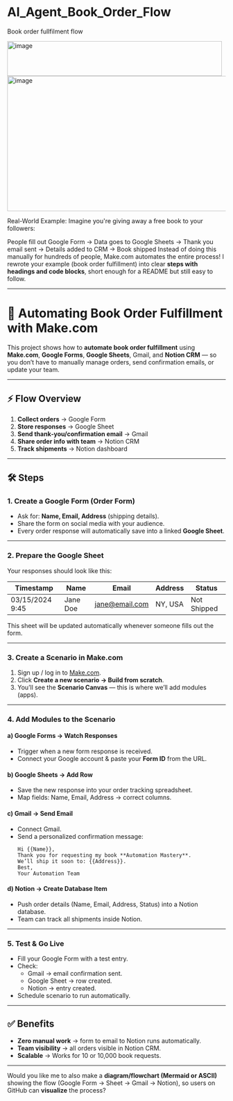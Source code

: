 # AI_Agent_Book_Order_Flow
Book order fullfilment flow

 <img width="495" height="80" alt="image" src="https://github.com/user-attachments/assets/67dcf4ba-9e46-4477-afc3-145e5c755931" />

<img width="1120" height="311" alt="image" src="https://github.com/user-attachments/assets/d67bf6af-cf17-4fde-a49f-64dfcaf0ad71" />

Real-World Example: Imagine you're giving away a free book to your followers:

People fill out Google Form → Data goes to Google Sheets → Thank you email sent → Details added to CRM → Book shipped
Instead of doing this manually for hundreds of people, Make.com automates the entire process!
I rewrote your example (book order fulfillment) into clear **steps with headings and code blocks**, short enough for a README but still easy to follow.

---

# 📘 Automating Book Order Fulfillment with Make.com  

This project shows how to **automate book order fulfillment** using **Make.com**, **Google Forms**, **Google Sheets**, Gmail, and **Notion CRM** — so you don’t have to manually manage orders, send confirmation emails, or update your team.  

---

## ⚡ Flow Overview  
1. **Collect orders** → Google Form  
2. **Store responses** → Google Sheet  
3. **Send thank‑you/confirmation email** → Gmail  
4. **Share order info with team** → Notion CRM  
5. **Track shipments** → Notion dashboard  

---

## 🛠 Steps  

### 1. Create a Google Form (Order Form)  
- Ask for: **Name, Email, Address** (shipping details).  
- Share the form on social media with your audience.  
- Every order response will automatically save into a linked **Google Sheet**.  

---

### 2. Prepare the Google Sheet  
Your responses should look like this:  

| Timestamp       | Name       | Email             | Address        | Status        |
|-----------------|------------|------------------|----------------|---------------|
| 03/15/2024 9:45 | Jane Doe   | jane@email.com   | NY, USA        | Not Shipped   |  

This sheet will be updated automatically whenever someone fills out the form.  

---

### 3. Create a Scenario in Make.com  
1. Sign up / log in to [Make.com](https://www.make.com/en/register?pc=j...).  
2. Click **Create a new scenario → Build from scratch**.  
3. You’ll see the **Scenario Canvas** — this is where we’ll add modules (apps).  

---

### 4. Add Modules to the Scenario  
#### a) Google Forms → **Watch Responses**  
- Trigger when a new form response is received.  
- Connect your Google account & paste your **Form ID** from the URL.  

#### b) Google Sheets → **Add Row**  
- Save the new response into your order tracking spreadsheet.  
- Map fields: Name, Email, Address → correct columns.  

#### c) Gmail → **Send Email**  
- Connect Gmail.  
- Send a personalized confirmation message:  
  ```
  Hi {{Name}},  
  Thank you for requesting my book **Automation Mastery**.  
  We’ll ship it soon to: {{Address}}.  
  Best,  
  Your Automation Team
  ```  

#### d) Notion → **Create Database Item**  
- Push order details (Name, Email, Address, Status) into a Notion database.  
- Team can track all shipments inside Notion.  

---

### 5. Test & Go Live  
- Fill your Google Form with a test entry.  
- Check:  
  - Gmail → email confirmation sent.  
  - Google Sheet → row created.  
  - Notion → entry created.  
- Schedule scenario to run automatically.  

---

## ✅ Benefits  
- **Zero manual work** → form to email to Notion runs automatically.  
- **Team visibility** → all orders visible in Notion CRM.  
- **Scalable** → Works for 10 or 10,000 book requests.  



---

Would you like me to also make a **diagram/flowchart (Mermaid or ASCII)** showing the flow (Google Form → Sheet → Gmail → Notion), so users on GitHub can **visualize** the process?
